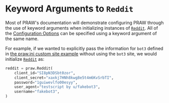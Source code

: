 # Keyword Arguments to `Reddit`

Most of PRAW's documentation will demonstrate configuring PRAW through the use of
keyword arguments when initializing instances of [`Reddit`](https://praw.readthedocs.io/en/stable/code_overview/reddit_instance.html#praw.Reddit "praw.Reddit"). All of the
[Configuration Options](https://praw.readthedocs.io/en/stable/getting_started/configuration/options.html#configuration-options) can be specified using a keyword argument of the same name.

For example, if we wanted to explicitly pass the information for `bot3` defined in
[the praw.ini custom site example](https://praw.readthedocs.io/en/stable/getting_started/configuration/prawini.html#custom-site-example) without using the `bot3`
site, we would initialize [`Reddit`](https://praw.readthedocs.io/en/stable/code_overview/reddit_instance.html#praw.Reddit "praw.Reddit") as:

```python
reddit = praw.Reddit(
    client_id="SI8pN3DSbt0zor",
    client_secret="xaxkj7HNh8kwg8e5t4m6KvSrbTI",
    password="1guiwevlfo00esyy",
    user_agent="testscript by u/fakebot3",
    username="fakebot3",
)
```